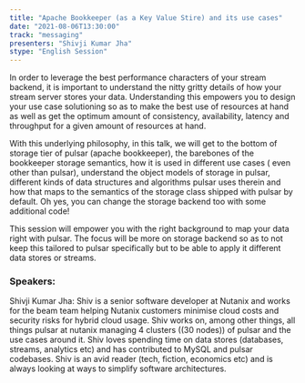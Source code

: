 ```yaml
---
title: "Apache Bookkeeper (as a Key Value Stire) and its use cases"
date: "2021-08-06T13:30:00" 
track: "messaging"
presenters: "Shivji Kumar Jha"
stype: "English Session"
---
```

In order to leverage the best performance characters of your stream backend, it is important to understand the nitty gritty details of how your stream server stores your data. Understanding this empowers you to design your use case solutioning so as to make the best use of resources at hand as well as get the optimum amount of consistency, availability, latency and throughput for a given amount of resources at hand.
 

 With this underlying philosophy, in this talk, we will get to the bottom of storage tier of pulsar (apache bookkeeper), the barebones of the bookkeeper storage semantics, how it is used in different use cases ( even other than pulsar), understand the object models of storage in pulsar, different kinds of data structures and algorithms pulsar uses therein and how that maps to the semantics of the storage class shipped with pulsar by default. Oh yes, you can change the storage backend too with some additional code!
 

 This session will empower you with the right background to map your data right with pulsar. The focus will be more on storage backend so as to not keep this tailored to pulsar specifically but to be able to apply it different data stores or streams.
 ### Speakers: 
 Shivji Kumar Jha: Shiv is a senior software developer at Nutanix and works for the beam team helping Nutanix customers minimise cloud costs and security risks for hybrid cloud usage. Shiv works on, among other things, all things pulsar at nutanix managing 4 clusters ((30 nodes)) of pulsar and the use cases around it. Shiv loves spending time on data stores (databases, streams, analytics etc) and has contributed to MySQL and pulsar codebases. Shiv is an avid reader (tech, fiction, economics etc) and is always looking at ways to simplify software architectures.
